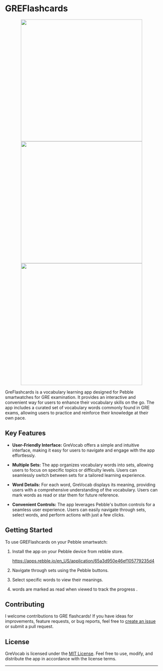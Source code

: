 # GREFlashcards




<div align="center">
  <img src="![first](https://github.com/ankithreddypati/GREFlashcards/assets/113855501/3b330fe1-500f-434c-8264-1efeab2c14f1)" width="400" />
  <img src="![second](https://github.com/ankithreddypati/GREFlashcards/assets/113855501/03fdd5a1-da4a-4775-bc69-6ec762cd17e7)" width="400" /> 
   <img src="![third](https://github.com/ankithreddypati/GREFlashcards/assets/113855501/44457f21-374f-4e50-a6df-b288c8ef060b)" width="400" /> 
</div>


GreFlashcards is a vocabulary learning app designed for Pebble smartwatches for GRE examination. It provides an interactive and convenient way for users to enhance their vocabulary skills on the go. The app includes a curated set of vocabulary words commonly found in GRE exams, allowing users to practice and reinforce their knowledge at their own pace.

## Key Features

- **User-Friendly Interface:** GreVocab offers a simple and intuitive interface, making it easy for users to navigate and engage with the app effortlessly.

- **Multiple Sets:** The app organizes vocabulary words into sets, allowing users to focus on specific topics or difficulty levels. Users can seamlessly switch between sets for a tailored learning experience.

- **Word Details:** For each word, GreVocab displays its meaning, providing users with a comprehensive understanding of the vocabulary. Users can mark words as read or star them for future reference.

- **Convenient Controls:** The app leverages Pebble's button controls for a seamless user experience. Users can easily navigate through sets, select words, and perform actions with just a few clicks.

## Getting Started

To use GREFlashcards on your Pebble smartwatch:

1. Install the app on your Pebble device from rebble store.
   
   https://apps.rebble.io/en_US/application/65a3d950e46ef105779235d4

2. Navigate through sets using the Pebble buttons.
3. Select specific words to view their meanings.
4. words are marked as read when viewed to track the progress .

## Contributing

I welcome contributions to GRE flashcards! If you have ideas for improvements, feature requests, or bug reports, feel free to [create an issue](https://github.com/ankithreddypati/grevocab/issues/new) or submit a pull request.

## License

GreVocab is licensed under the [MIT License](https://github.com/ankithreddypati/grevocab/blob/main/LICENSE). Feel free to use, modify, and distribute the app in accordance with the license terms.

---
